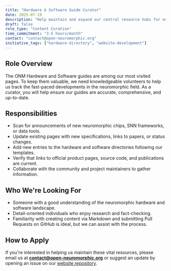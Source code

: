 ```yaml
---
title: "Hardware & Software Guide Curator"
date: 2025-07-19
description: "Help maintain and expand our central resource hubs for neuromorphic hardware and software, ensuring our community has access to the most current information."
draft: false
role_type: "Content Curation"
time_commitment: "3-5 hours/month"
contact: "contact@open-neuromorphic.org"
initiative_tags: ["hardware-directory", "website-development"]
---
```


## Role Overview
The ONM Hardware and Software guides are among our most visited pages. To keep them valuable, we need knowledgeable volunteers to help us track the fast-paced developments in the neuromorphic field. As a curator, you will help ensure our guides are accurate, comprehensive, and up-to-date.

## Responsibilities
- Scan for announcements of new neuromorphic chips, SNN frameworks, or data tools.
- Update existing pages with new specifications, links to papers, or status changes.
- Add new entries to the hardware and software directories following our templates.
- Verify that links to official product pages, source code, and publications are current.
- Collaborate with the community and project maintainers to gather information.

## Who We're Looking For
- Someone with a good understanding of the neuromorphic hardware and software landscape.
- Detail-oriented individuals who enjoy research and fact-checking.
- Familiarity with creating content via Markdown and submitting Pull Requests on GitHub is ideal, but we can assist with the process.

## How to Apply
If you're interested in helping us maintain these vital resources, please email us at **contact@open-neuromorphic.org** or suggest an update by opening an issue on our [website repository](https://github.com/open-neuromorphic/open-neuromorphic.github.io/issues).